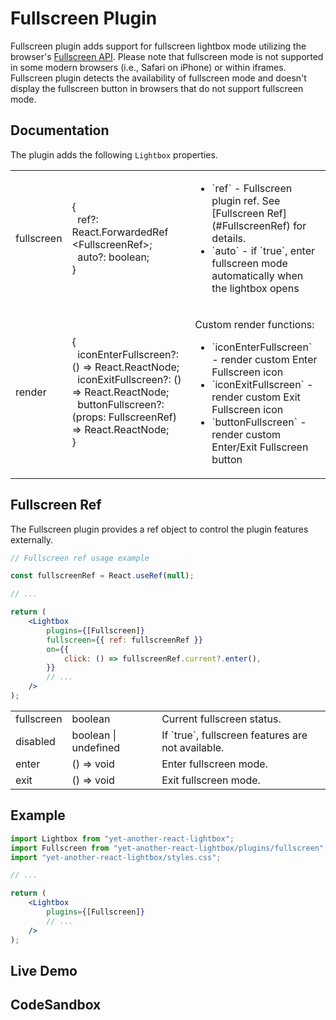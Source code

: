 # Fullscreen Plugin

Fullscreen plugin adds support for fullscreen lightbox mode utilizing the browser's
[Fullscreen API](https://developer.mozilla.org/en-US/docs/Web/API/Fullscreen_API). Please note that fullscreen mode
is not supported in some modern browsers (i.e., Safari on iPhone) or within iframes. Fullscreen plugin detects
the availability of fullscreen mode and doesn't display the fullscreen button in browsers that do not support
fullscreen mode.

## Documentation

The plugin adds the following `Lightbox` properties.

<table class="docs">
    <tbody>
    <tr>
        <td>fullscreen</td>
        <td>
            &#123;<br/>
            &nbsp;&nbsp;ref?: React.ForwardedRef&#8203;&lt;FullscreenRef&gt;;<br/>
            &nbsp;&nbsp;auto?: boolean;<br/>
            &#125;
        </td>
        <td>
            <ul>
                <li>`ref` - Fullscreen plugin ref. See [Fullscreen Ref](#FullscreenRef) for details.</li>
                <li>`auto` - if `true`, enter fullscreen mode automatically when the lightbox opens</li>
            </ul>
        </td>
    </tr>
    <tr>
        <td>render</td>
        <td>
            &#123;<br />
            &nbsp;&nbsp;iconEnterFullscreen?: () => React.ReactNode;<br />
            &nbsp;&nbsp;iconExitFullscreen?: () => React.ReactNode;<br />
            &nbsp;&nbsp;buttonFullscreen?: (props: FullscreenRef) => React.ReactNode;<br />
            &#125;
        </td>
        <td>
            <p>Custom render functions:</p>
            <ul>
                <li>`iconEnterFullscreen` - render custom Enter Fullscreen icon</li>
                <li>`iconExitFullscreen` - render custom Exit Fullscreen icon</li>
                <li>`buttonFullscreen` - render custom Enter/Exit Fullscreen button</li>
            </ul>
        </td>
    </tr>
    </tbody>
</table>

## Fullscreen Ref

The Fullscreen plugin provides a ref object to control the plugin features externally.

```jsx
// Fullscreen ref usage example

const fullscreenRef = React.useRef(null);

// ...

return (
    <Lightbox
        plugins={[Fullscreen]}
        fullscreen={{ ref: fullscreenRef }}
        on={{
            click: () => fullscreenRef.current?.enter(),
        }}
        // ...
    />
);
```

<table class="docs">
    <tbody>
    <tr>
        <td>fullscreen</td>
        <td>boolean</td>
        <td>Current fullscreen status.</td>
    </tr>
    <tr>
        <td>disabled</td>
        <td>boolean | undefined</td>
        <td>If `true`, fullscreen features are not available.</td>
    </tr>
    <tr>
        <td>enter</td>
        <td>() => void</td>
        <td>Enter fullscreen mode.</td>
    </tr>
    <tr>
        <td>exit</td>
        <td>() => void</td>
        <td>Exit fullscreen mode.</td>
    </tr>
    </tbody>
</table>

## Example

```jsx
import Lightbox from "yet-another-react-lightbox";
import Fullscreen from "yet-another-react-lightbox/plugins/fullscreen";
import "yet-another-react-lightbox/styles.css";

// ...

return (
    <Lightbox
        plugins={[Fullscreen]}
        // ...
    />
);
```

## Live Demo

<FullscreenPluginExample />

## CodeSandbox

<CodeSandboxLink file="/src/examples/FullscreenPlugin.tsx" path="/plugins/fullscreen" />
